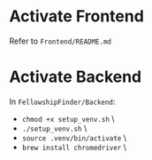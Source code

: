 # Activate Frontend

Refer to `Frontend/README.md`

# Activate Backend

In `FellowshipFinder/Backend`:

- `chmod +x setup_venv.sh` \\
- `./setup_venv.sh` \\
- `source .venv/bin/activate` \\
- `brew install chromedriver` \\
